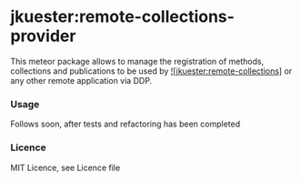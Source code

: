 # jkuester:remote-collections-provider

This meteor package allows to manage the registration of methods, collections and publications to be used by [![jkuester:remote-collections]](https://github.com/jankapunkt/meteor-remote-collections) or any other remote application via DDP.

### Usage

Follows soon, after tests and refactoring has been completed

### Licence

MIT Licence, see Licence file